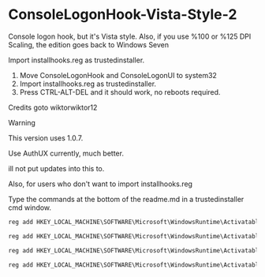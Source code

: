 # ConsoleLogonHook-Vista-Style-2
Console logon hook, but it's Vista style.
Also, if you use %100 or %125 DPI Scaling, the edition goes back to Windows Seven

Import installhooks.reg as trustedinstaller.

1. Move ConsoleLogonHook and ConsoleLogonUI to system32
2. Import installhooks.reg as trustedinstaller.
3. Press CTRL-ALT-DEL and it should work, no reboots required.

Credits goto wiktorwiktor12

>[!WARNING]
>This version uses 1.0.7.
>
>Use AuthUX currently, much better.
>
>ill not put updates into this to.

Also, for users who don't want to import installhooks.reg

Type the commands at the bottom of the readme.md in a trustedinstaller cmd window.

```cmd
reg add HKEY_LOCAL_MACHINE\SOFTWARE\Microsoft\WindowsRuntime\ActivatableClassId\Windows.Internal.UI.Logon.Controller.ConsoleBlockedShutdownResolver /v DllPath /t REG_SZ /d %systemroot%\System32\ConsoleLogonHook.dll /f

reg add HKEY_LOCAL_MACHINE\SOFTWARE\Microsoft\WindowsRuntime\ActivatableClassId\Windows.Internal.UI.Logon.Controller.ConsoleLockScreen /v DllPath /t REG_SZ /d %systemroot%\System32\ConsoleLogonHook.dll /f

reg add HKEY_LOCAL_MACHINE\SOFTWARE\Microsoft\WindowsRuntime\ActivatableClassId\Windows.Internal.UI.Logon.Controller.ConsoleLogonUX /v DllPath /t REG_SZ /d %systemroot%\System32\ConsoleLogonHook.dll /f

reg add HKEY_LOCAL_MACHINE\SOFTWARE\Microsoft\WindowsRuntime\ActivatableClassId\Windows.Internal.Shell.PlatformExtensions.ConsoleCredUX /v DllPath /t REG_SZ /d %systemroot%\System32\ConsoleLogonHook.dll /f
```

